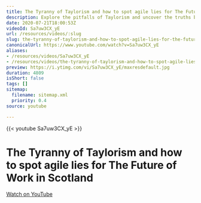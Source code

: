 ```yaml
---
title: The Tyranny of Taylorism and how to spot agile lies for The Future of Work in Scotland
description: Explore the pitfalls of Taylorism and uncover the truths behind agile methodologies in Scotland's evolving work landscape. Join the conversation!
date: 2020-07-21T18:00:53Z
videoId: Sa7uw3CX_yE
url: /resources/videos/:slug
slug: the-tyranny-of-taylorism-and-how-to-spot-agile-lies-for-the-future-of-work-in-scotland
canonicalUrl: https://www.youtube.com/watch?v=Sa7uw3CX_yE
aliases:
- /resources/videos/Sa7uw3CX_yE
- /resources/videos/the-tyranny-of-taylorism-and-how-to-spot-agile-lies-for-the-future-of-work-in-scotland
preview: https://i.ytimg.com/vi/Sa7uw3CX_yE/maxresdefault.jpg
duration: 4809
isShort: false
tags: []
sitemap:
  filename: sitemap.xml
  priority: 0.4
source: youtube

---
```

{{< youtube Sa7uw3CX_yE >}}

# The Tyranny of Taylorism and how to spot agile lies for The Future of Work in Scotland



[Watch on YouTube](https://www.youtube.com/watch?v=Sa7uw3CX_yE)

